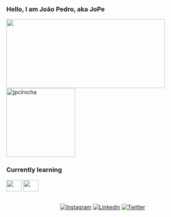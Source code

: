 ### Hello, I am João Pedro, aka JoPe
<div>
  <a href="https://github.com/jpclrocha"></a>
  <img height="180em" width="415" src="https://github-readme-stats.vercel.app/api/top-langs/?username=jpclrocha&layout=compact&theme=merko"/>
  <img height="180em" src="https://github-readme-streak-stats.herokuapp.com/?user=jpclrocha&theme=dark" alt="jpclrocha" />
</div>

### Currently learning
<div style="display:inline_block">
   <img height="30" width="40" src="https://cdn.jsdelivr.net/gh/devicons/devicon/icons/react/react-original.svg"/>
  <img height="30" width="40" src="https://cdn.jsdelivr.net/gh/devicons/devicon/icons/java/java-original-wordmark.svg" />
</div>
  
  ##
  
  <div align="center">
  <a href="https://www.instagram.com/jopezin/"><img alt="Instagram" target="_blank" src="https://img.shields.io/badge/Instagram-E4405F?style=for-the-badge&logo=instagram&logoColor=white"/></a>
  <a href="https://www.linkedin.com/in/jpclrocha/"><img alt="Linkedin" target="_blank" src="https://img.shields.io/badge/LinkedIn-0077B5?style=for-the-badge&logo=linkedin&logoColor=white"/></a>
  <a href="https://twitter.com/notjope"><img alt="Twitter" target="_blank" src="https://img.shields.io/badge/Twitter-1DA1F2?style=for-the-badge&logo=twitter&logoColor=white"/></a>
  </div>


